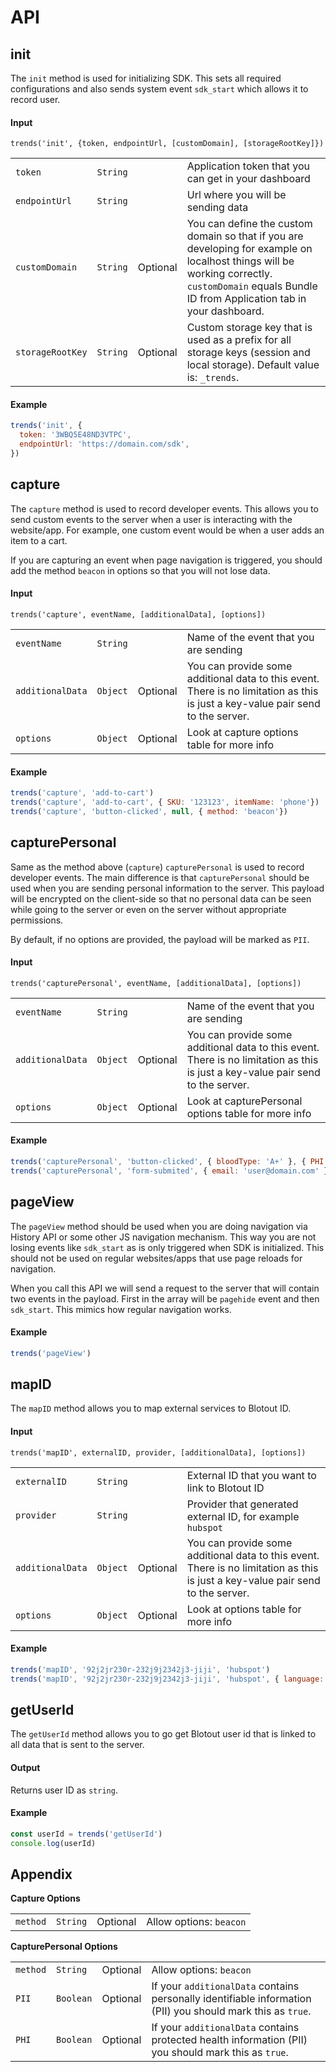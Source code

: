 # API

## init
The `init` method is used for initializing SDK. This sets all required configurations and also sends system event `sdk_start` which allows it to record user.

#### Input
`trends('init', {token, endpointUrl, [customDomain], [storageRootKey]})`

|||||
|---|---|---|---|
| `token` | `String` |  | Application token that you can get in your dashboard |
| `endpointUrl` | `String` |  | Url where you will be sending data |
| `customDomain` | `String` | Optional | You can define the custom domain so that if you are developing for example on localhost things will be working correctly. `customDomain` equals Bundle ID from Application tab in your dashboard. |
| `storageRootKey` | `String` | Optional | Custom storage key that is used as a prefix for all storage keys (session and local storage). Default value is: `_trends`. |

#### Example
```js
trends('init', { 
  token: '3WBQ5E48ND3VTPC',
  endpointUrl: 'https://domain.com/sdk',
})
```

## capture
The `capture` method is used to record developer events. This allows you to send custom events to the server when a user is interacting with the website/app. For example, one custom event would be when a user adds an item to a cart.

If you are capturing an event when page navigation is triggered, you should add the method `beacon` in options so that you will not lose data.

#### Input
`trends('capture', eventName, [additionalData], [options])`

|||||
|---|---|---|---|
| `eventName` | `String` |  | Name of the event that you are sending |
| `additionalData` | `Object` | Optional | You can provide some additional data to this event. There is no limitation as this is just a key-value pair send to the server. |
| `options` | `Object` | Optional | Look at capture options table for more info |

#### Example
```js
trends('capture', 'add-to-cart')
trends('capture', 'add-to-cart', { SKU: '123123', itemName: 'phone'})
trends('capture', 'button-clicked', null, { method: 'beacon'})
```

## capturePersonal
Same as the method above (`capture`) `capturePersonal` is used to record developer events. The main difference is that `capturePersonal` should be used when you are sending personal information to the server. This payload will be encrypted on the client-side so that no personal data can be seen while going to the server or even on the server without appropriate permissions.

By default, if no options are provided, the payload will be marked as `PII`. 

#### Input
`trends('capturePersonal', eventName, [additionalData], [options])`

|||||
|---|---|---|---|
| `eventName` | `String` |  | Name of the event that you are sending |
| `additionalData` | `Object` | Optional | You can provide some additional data to this event. There is no limitation as this is just a key-value pair send to the server. |
| `options` | `Object` | Optional | Look at capturePersonal options table for more info |

#### Example
```js
trends('capturePersonal', 'button-clicked', { bloodType: 'A+' }, { PHI: true })
trends('capturePersonal', 'form-submited', { email: 'user@domain.com' }, { PII: true })
```

## pageView
The `pageView` method should be used when you are doing navigation via History API or some other JS navigation mechanism. This way you are not losing events like `sdk_start` as is only triggered when SDK is initialized. This should not be used on regular websites/apps that use page reloads for navigation. 

When you call this API we will send a request to the server that will contain two events in the payload. First in the array will be `pagehide` event and then `sdk_start`. This mimics how regular navigation works.

#### Example
```js
trends('pageView')
```

## mapID
The `mapID` method allows you to map external services to Blotout ID.

#### Input
`trends('mapID', externalID, provider, [additionalData], [options])`

|||||
|---|---|---|---|
| `externalID` | `String` |  | External ID that you want to link to Blotout ID |
| `provider` | `String` |  | Provider that generated external ID, for example `hubspot` |
| `additionalData` | `Object` | Optional | You can provide some additional data to this event. There is no limitation as this is just a key-value pair send to the server. |
| `options` | `Object` | Optional | Look at options table for more info |

#### Example
```js
trends('mapID', '92j2jr230r-232j9j2342j3-jiji', 'hubspot')
trends('mapID', '92j2jr230r-232j9j2342j3-jiji', 'hubspot', { language: 'es' })
```

## getUserId
The `getUserId` method allows you to go get Blotout user id that is linked to all data that is sent to the server.

#### Output
Returns user ID as `string`.

#### Example
```js
const userId = trends('getUserId')
console.log(userId)
```


## Appendix
**Capture Options**

|||||
|---|---|---|---|
| `method` | `String` | Optional | Allow options: `beacon` |

**CapturePersonal Options**

|||||
|---|---|---|---|
| `method` | `String` | Optional | Allow options: `beacon` |
| `PII` | `Boolean` | Optional | If your `additionalData` contains personally identifiable information (PII) you should mark this as `true`.  |
| `PHI` | `Boolean` | Optional | If your `additionalData` contains protected health information (PII) you should mark this as `true`.|
